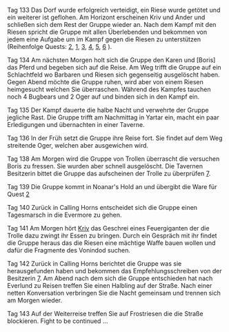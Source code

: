 Tag 133
Das Dorf wurde erfolgreich verteidigt, ein Riese wurde getötet und ein weiterer ist geflohen. Am Horizont erscheinen Kriv und Ander und schließen sich dem Rest der Gruppe wieder an. Nach dem Kampf mit den Riesen spricht die Gruppe mit allen Überlebenden und bekommen von jedem eine Aufgabe um im Kampf gegen die Riesen zu unterstützen (Reihenfolge Quests: [2](Quest%202.md), [1](Quest%201.md), [3](./../Quests/Quest%203), [4](Quest%204.md), [5](./../Quests/Quest%205), [6](./../Quests/Quest%206) ).

Tag 134
Am nächsten Morgen holt sich die Gruppe den Karen und [Boris] das Pferd und begeben sich auf die Reise. Am Weg trifft die Gruppe auf ein Schlachtfeld wo Barbaren und Riesen sich gegenseitig ausgelöscht haben. Gegen Abend möchte die Gruppe ruhen, wird aber von einem Riesen heimgesucht welchen Sie überraschen. Während des Kampfes tauchen noch 4 Bugbears und 2 Oger auf und binden sich in den Kampf ein. 

Tag 135
Der Kampf dauerte die halbe Nacht und verwehrte der Gruppe jegliche Rast. Die Gruppe trifft am Nachmittag in Yartar ein, macht ein paar Erledigungen und übernachten in einer Taverne.

Tag 136
In der Früh setzt die Gruppe ihre Reise fort. Sie findet auf dem Weg streitende Oger, welchen aber ausgewichen wird.

Tag 138
Am Morgen wird die Gruppe von Trollen überrascht die versuchen Boris zu fressen. Sie wurden aber schnell ausgelöscht. Die Tavernen Besitzerin bittet die Gruppe das aufscheinen der Trolle zu überprüfen [7](/Quests/Abgeschlossen/Quest%207). 

Tag 139
Die Gruppe kommt in Noanar's Hold an und übergibt die Ware für Quest [2](Quest%202.md)

Tag 140
Zurück in Calling Horns entscheidet sich die Gruppe einen Tagesmarsch in die Evermore zu gehen.

Tag 141
Am Morgen hört [Kriv](Spieler/Kriv/Kriv) das Geschrei eines Feuergiganten der die Trolle dazu zwingt ihr Essen zu bringen. Durch ein Gespräch mit ihr findet die Gruppe heraus das die Riesen eine mächtige Waffe bauen wollen und dafür die Fragmente des Vonindod suchen.

Tag 142
Zurück in Calling Horns berichtet die Gruppe was sie herausgefunden haben und bekommen das Empfehlungsschreiben von der Besitzerin [7](Quests/Abgeschlossen/Quest%207). Am Abend nach dem sich die Gruppe entschieden hat nach Everlund zu Reisen treffen Sie einen Halbling auf der Straße.  Nach einer netten Konversation verbringen Sie die Nacht gemeinsam und trennen sich am Morgen wieder.

Tag 143
Auf der Weiterreise treffen Sie auf Frostriesen die die Straße blockieren. Fight to be continued ...

